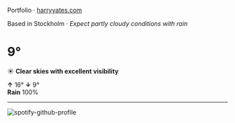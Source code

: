 Portfolio · [harryyates.com](https://harryyates.com)

<!-- WEATHER_START -->
Based in Stockholm · *Expect partly cloudy conditions with rain*

# 9°
☀️ **Clear skies with excellent visibility**

**↑** 16° **↓** 9°  
**Rain** 100%

---
<!-- WEATHER_END -->

<p align="left">
  <a>
    <img src="https://spotify-github-profile.kittinanx.com/api/view?uid=bigbello&cover_image=true&theme=natemoo-re&show_offline=true&background_color=121212&interchange=false&bar_color=53b14f&bar_color_cover=false" alt="spotify-github-profile">
  </a>
</p>